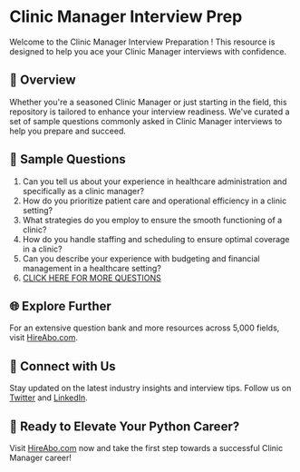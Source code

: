 # Clinic Manager Interview Prep

Welcome to the Clinic Manager Interview Preparation ! This resource is designed to help you ace your Clinic Manager interviews with confidence.

## 🚀 Overview

Whether you're a seasoned Clinic Manager or just starting in the field, this repository is tailored to enhance your interview readiness. We've curated a set of sample questions commonly asked in Clinic Manager interviews to help you prepare and succeed.

## 📝 Sample Questions

1. Can you tell us about your experience in healthcare administration and specifically as a clinic manager?
2. How do you prioritize patient care and operational efficiency in a clinic setting?
3. What strategies do you employ to ensure the smooth functioning of a clinic?
4. How do you handle staffing and scheduling to ensure optimal coverage in a clinic?
5. Can you describe your experience with budgeting and financial management in a healthcare setting?
6. [CLICK HERE FOR MORE QUESTIONS](https://hireabo.com/job/2_4_6/Clinic%20Manager)

## 🌐 Explore Further

For an extensive question bank and more resources across 5,000 fields, visit [HireAbo.com](https://www.hireabo.com).

## 📱 Connect with Us

Stay updated on the latest industry insights and interview tips. Follow us on [Twitter](https://twitter.com/hireabo) and [LinkedIn](https://www.linkedin.com/in/hire-abo-3609972a8/).

## 🚀 Ready to Elevate Your Python Career?

Visit [HireAbo.com](https://www.hireabo.com) now and take the first step towards a successful Clinic Manager career!